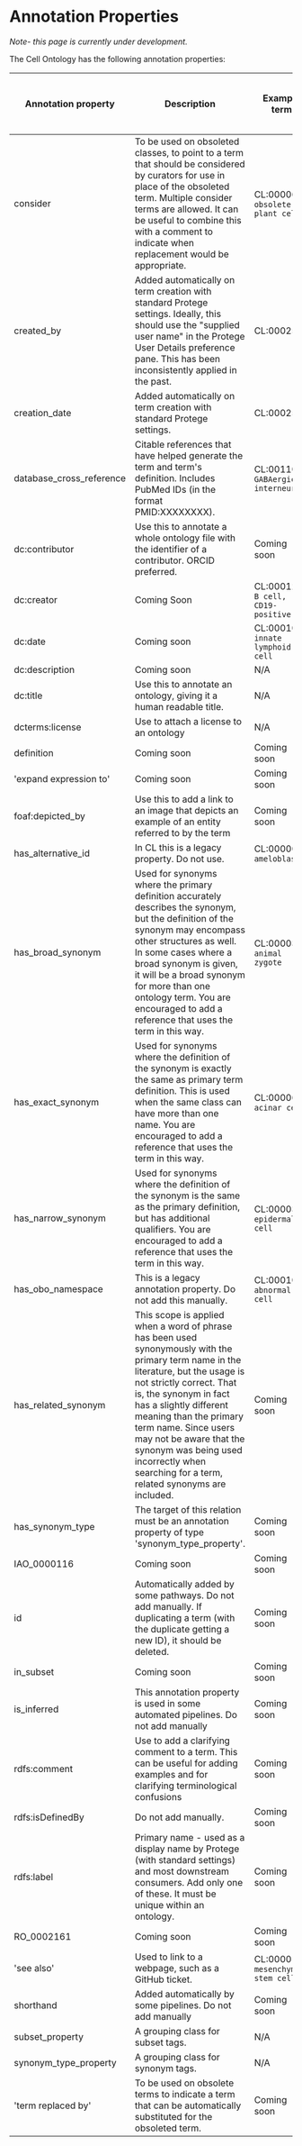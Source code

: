 # Annotation Properties

_Note- this page is currently under development._

The Cell Ontology has the following annotation properties:

Annotation property	| 	Description	|	Example term	|	Example annotation | Must have? | Only one use per term is allowed?
-- | -- | -- | --  | -- | --
consider	|	To be used on obsoleted classes, to point to a term that should be considered by curators for use in place of the obsoleted term.  Multiple consider terms are allowed.  It can be useful to combine this with a comment to indicate when replacement would be appropriate.	|	CL:0000610 `obsolete plant cell`	|	PO:0009002 | No | No
created_by	|	Added automatically on term creation with standard Protege settings. Ideally, this should use the "supplied user name" in the Protege User Details preference pane. This has been inconsistently applied in the past.	|	CL:0002518 | tmeehan | Should | Yes
creation_date	|	Added automatically on term creation with standard Protege settings.	|	CL:0002518 |	2011-02-08T10:46:34Z | Should | Yes
database_cross_reference	|	Citable references that have helped generate the term and term's definition. Includes PubMed IDs (in the format PMID:XXXXXXXX).	|	CL:0011005 `GABAergic interneuron` | PMID:29724907 | Should | No
dc:contributor	|	Use this to annotate a whole ontology file with the identifier of a contributor.  ORCID preferred.	|	Coming soon	|	Coming soon | Nice to have, if applicable | No
dc:creator	|	Coming Soon	|	CL:0001201 `B cell, CD19-positive`	|	https://orcid.org/0000-0001-9990-8331 | No | Yes
dc:date	|	Coming soon	|	CL:0001065 `innate lymphoid cell` | 2017-01-30T20:20:48Z | No | Yes
dc:description	|	Coming soon	| N/A |	An ontology of cell types. | No | No
dc:title	|	Use this to annotate an ontology, giving it a human readable title.	| N/A |	Cell Ontology | No | No
dcterms:license	|	Use to attach a license to an ontology	|	N/A | http://creativecommons.org/licenses/by/4.0/ | No | No
definition	|	Coming soon	|	Coming soon	|	Coming soon | Must | Yes
'expand expression to'	|	Coming soon	|	Coming soon	|	Coming soon | No | No
foaf:depicted_by	|	Use this to add a link to an image that depicts an example of an entity referred to by the term	|	Coming soon	|	Coming soon | No | No
has_alternative_id	|	In CL this is a legacy property. Do not use.	|	CL:0000059 `ameloblast`	|	CL:0000053 | No | No
has_broad_synonym	|	Used for synonyms where the primary definition accurately describes the synonym, but the definition of the synonym may encompass other structures as well. In some cases where a broad synonym is given, it will be a broad synonym for more than one ontology term.  You are encouraged to add a reference that uses the term in this way.	|	CL:0000365 `animal zygote`	|	zygote | No | No
has_exact_synonym	|	Used for synonyms where the definition of the synonym is exactly the same as primary term definition. This is used when the same class can have more than one name.  You are encouraged to add a reference that uses the term in this way. |	CL:0000622	`acinar cell` |	acinic cell | Nice to have, if applicable | No
has_narrow_synonym	|	Used for synonyms where the definition of the synonym is the same as the primary definition, but has additional qualifiers. You are encouraged to add a reference that uses the term in this way.	|	CL:0000362 `epidermal cell`	| epithelial cell of skin | No | No
has_obo_namespace	|	This is a legacy annotation property.  Do not add this manually.	|	CL:0001061 `abnormal cell`	|	cell | No | No
has_related_synonym	|	This scope is applied when a word of phrase has been used synonymously with the primary term name in the literature, but the usage is not strictly correct. That is, the synonym in fact has a slightly different meaning than the primary term name. Since users may not be aware that the synonym was being used incorrectly when searching for a term, related synonyms are included.	|	Coming soon	|	Coming soon | No | No
has_synonym_type	|	  The target of this relation must be an annotation property of type 'synonym_type_property'.	| Coming soon	 |	Coming sooon | No | No
IAO_0000116	|	Coming soon	|	Coming soon	|	Coming soon | No | No
id	|	Automatically added by some pathways.  Do not add manually.  If duplicating a term (with the duplicate getting a new ID), it should be deleted.	|	Coming soon	|	Coming soon | Yes | Yes
in_subset	|	Coming soon	|	Coming soon	|	Coming soon | No | No
is_inferred	|	This annotation property is used in some automated pipelines.  Do not add manually	|	Coming soon	|	Coming soon | No | No
rdfs:comment	|	Use to add a clarifying comment to a term.  This can be useful for adding examples and for clarifying terminological confusions	|	Coming soon	|	Coming soon | No | Yes
rdfs:isDefinedBy	|	Do not add manually.	|	Coming soon	|	Coming soon | No | Yes
rdfs:label	|	Primary name - used as a display name by Protege (with standard settings) and most downstream consumers. Add only one of these.  It must be unique within an ontology.	|	Coming soon	|	Coming soon | Must | Yes
RO_0002161	|	Coming soon	|	Coming soon	|	Coming soon | No | No
'see also'	|	Used to link to a webpage, such as a GitHub ticket.	|	CL:0000134 `mesenchymal stem cell`	| https://github.com/obophenotype/cell-ontology/issues/474 | No | No
shorthand	|	Added automatically by some pipelines.  Do not add manually	|	Coming soon	|	Coming soon | No | No
subset_property	|	A grouping class for subset tags.	| N/A |	N/A | No | No
synonym_type_property	|  A grouping class for synonym tags.	|	N/A	|	N/A | No | No
'term replaced by'	|	To be used on obsolete terms to indicate a term that can be automatically substituted for the obsoleted term. |	Coming soon	|	Coming soon | No | No
